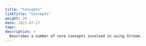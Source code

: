 ```yaml
---
title: "Concepts"
linkTitle: "Concepts"
weight: 20
date: 2021-07-27
tags: 
description: >
  Describes a number of core concepts involved in using Stroom.
---
```


